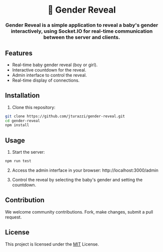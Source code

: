
<h1 align="center">🧒 Gender Reveal</h1>
<h3 align="center">Gender Reveal is a simple application to reveal a baby's gender interactively, using Socket.IO for real-time communication between the server and clients.
</h3>

## Features

- Real-time baby gender reveal (boy or girl).
- Interactive countdown for the reveal.
- Admin interface to control the reveal.
- Real-time display of connections.

## Installation

1. Clone this repository:

```bash
git clone https://github.com/jturazzi/gender-reveal.git
cd gender-reveal
npm install
```

## Usage

1. Start the server:
```bash
npm run test
```
2. Access the admin interface in your browser: http://localhost:3000/admin

3. Control the reveal by selecting the baby's gender and setting the countdown.

## Contribution

We welcome community contributions. Fork, make changes, submit a pull request.

## License

This project is licensed under the [MIT](LICENSE) License.
